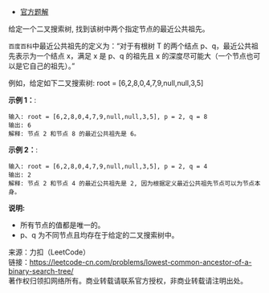 * [官方题解](https://leetcode-cn.com/problems/lowest-common-ancestor-of-a-binary-search-tree/solution/er-cha-sou-suo-shu-de-zui-jin-gong-gong-zu-xian-26/)

给定一个二叉搜索树, 找到该树中两个指定节点的最近公共祖先。

```百度百科```中最近公共祖先的定义为：“对于有根树 T 的两个结点 p、q，最近公共祖先表示为一个结点 x，满足 x 是 p、q 的祖先且 x 的深度尽可能大（一个节点也可以是它自己的祖先）。”

例如，给定如下二叉搜索树:  root = [6,2,8,0,4,7,9,null,null,3,5]<br>


**示例 1：**:<br>

```
输入: root = [6,2,8,0,4,7,9,null,null,3,5], p = 2, q = 8
输出: 6 
解释: 节点 2 和节点 8 的最近公共祖先是 6。
```

**示例 2：**:<br>

```
输入: root = [6,2,8,0,4,7,9,null,null,3,5], p = 2, q = 4
输出: 2
解释: 节点 2 和节点 4 的最近公共祖先是 2, 因为根据定义最近公共祖先节点可以为节点本身。
```

**说明:** <br>
* 所有节点的值都是唯一的。<br>
* p、q 为不同节点且均存在于给定的二叉搜索树中。<br>


来源：力扣（LeetCode）<br>
链接：https://leetcode-cn.com/problems/lowest-common-ancestor-of-a-binary-search-tree/ <br>
著作权归领扣网络所有。商业转载请联系官方授权，非商业转载请注明出处。<br>